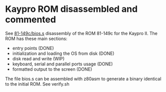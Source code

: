 # Kaypro ROM disassembled and commented

See [81-149c/bios.s](81-149c/bios.s) disassembly of the ROM 81-149c for the Kaypro II.
The ROM has these main sections:
- entry points (DONE)
- initialization and loading the OS from disk (DONE)
- disk read and write (WIP)
- keyboard, serial and parallel ports usage (DONE)
- formatted output to the screen (DONE)

The file bios.s can be assembled with z80asm to generate a binary identical to the initial ROM. See verify.sh
